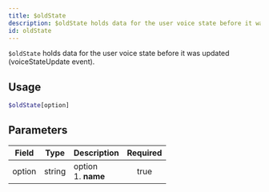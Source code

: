 ```yaml
---
title: $oldState
description: $oldState holds data for the user voice state before it was updated (voiceStateUpdate event).
id: oldState
---
```


`$oldState` holds data for the user voice state before it was updated (voiceStateUpdate event).

## Usage

```php
$oldState[option]
```

## Parameters

| Field  | Type   | Description               | Required |
|--------|--------|---------------------------|:--------:|
| option | string | option <br /> 1. **name** |   true   |